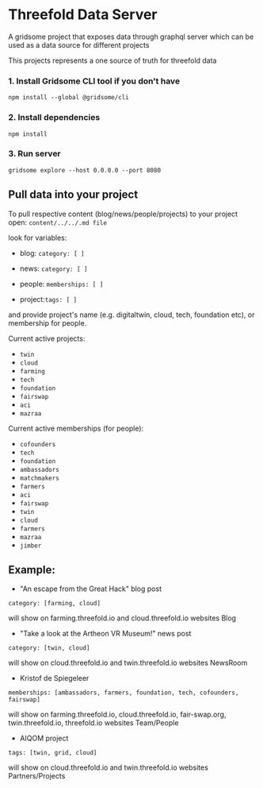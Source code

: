 # Threefold Data Server

A gridsome project that exposes data through graphql server which can be used as a data source
for different projects

This projects represents a one source of truth for threefold data


### 1. Install Gridsome CLI tool if you don't have

`npm install --global @gridsome/cli`

### 2. Install dependencies

`npm install`

### 3. Run server

`gridsome explore --host 0.0.0.0 --port 8080`


## Pull data into your project

To pull respective content (blog/news/people/projects) to your project open: 
`content/../../.md file`

look for variables:

- blog: `category: [ ]`

- news: `category: [ ]`

- people: `memberships: [ ]`

- project:`tags: [ ]`

and provide project's name (e.g. digitaltwin, cloud, tech, foundation etc), or membership for people.

Current active projects: 
- `twin`
- `cloud`
- `farming`
- `tech`
- `foundation`
- `fairswap`
- `aci`
- `mazraa`

Current active memberships (for people):
- `cofounders`
- `tech`
- `foundation`
- `ambassadors`
- `matchmakers`
- `farmers`
- `aci`
- `fairswap`
- `twin`
- `cloud`
- `farmers`
- `mazraa`
- `jimber`

## Example:

- "An escape from the Great Hack" blog post

`category: [farming, cloud]`

will show on farming.threefold.io and cloud.threefold.io websites Blog

- "Take a look at the Artheon VR Museum!" news post

`category: [twin, cloud]`

will show on cloud.threefold.io and twin.threefold.io websites NewsRoom

- Kristof de Spiegeleer

`memberships: [ambassadors, farmers, foundation, tech, cofounders, fairswap]`

will show on farming.threefold.io, cloud.threefold.io, fair-swap.org, twin.threefold.io, threefold.io websites Team/People

- AIQOM project

`tags: [twin, grid, cloud]`

will show on cloud.threefold.io and twin.threefold.io websites Partners/Projects



